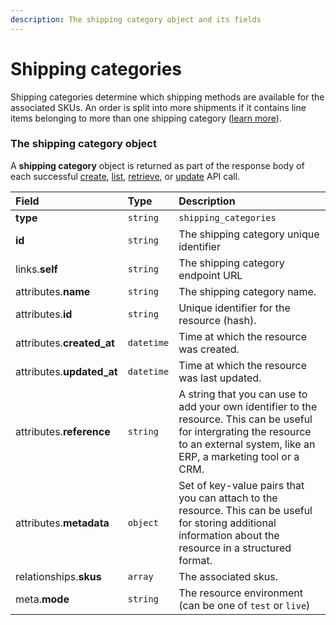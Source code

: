 ```yaml
---
description: The shipping category object and its fields
---
```


# Shipping categories

Shipping categories determine which shipping methods are available for the associated SKUs.
An order is split into more shipments if it contains line items belonging to more than one shipping category ([learn more](https://commercelayer.io/glossary/shipping_category/)).


### The shipping category object

A **shipping category** object is returned as part of the response body of each successful
[create](/api-reference/resources/shipping_categories/create_shipping_category),
[list](/api-reference/resources/shipping_categories/list_shipping_categories),
[retrieve](/api-reference/resources/shipping_categories/retrieve_shipping_category),
or [update](/api-reference/resources/shipping_categories/update_shipping_category) API call.

| Field | Type | Description |
| :--- | :--- | :--- |
| **type** | `string` | `shipping_categories` |
| **id** | `string` | The shipping category unique identifier |
| links.**self** | `string` | The shipping category endpoint URL |
| attributes.**name** | `string` | The shipping category name. |
| attributes.**id** | `string` | Unique identifier for the resource (hash). |
| attributes.**created_at** | `datetime` | Time at which the resource was created. |
| attributes.**updated_at** | `datetime` | Time at which the resource was last updated. |
| attributes.**reference** | `string` | A string that you can use to add your own identifier to the resource. This can be useful for intergrating the resource to an external system, like an ERP, a marketing tool or a CRM. |
| attributes.**metadata** | `object` | Set of key-value pairs that you can attach to the resource. This can be useful for storing additional information about the resource in a structured format. |
| relationships.**skus** | `array` | The associated skus. |
| meta.**mode** | `string` | The resource environment \(can be one of `test` or `live`\) |
